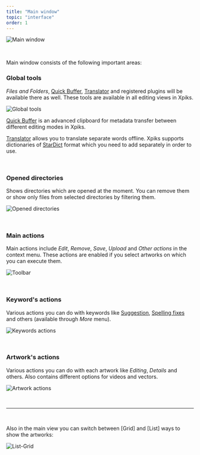 ```yaml
---
title: "Main window"
topic: "interface"
order: 1
---
```


<p>
  <img alt="Main window" src="{{site.url}}/images/tutorials/interface/xpiks-main-window.png" class="small-12 large-12" />
</p>

<br />

Main window consists of the following important areas:

<h3>Global tools</h3>

_Files and Folders_, <a href="{{site.url}}/tutorials/quickbuffer-overview/">Quick Buffer</a>, <a href="{{site.url}}/tutorials/translator-overview/">Translator</a> and registered plugins will be available there as well. These tools are available in all editing views in Xpiks.

<p>
  <img alt="Global tools" src="{{site.url}}/images/tutorials/interface/global-tools.png" class="small-12 large-12" />
</p>

<a href="{{site.url}}/tutorials/quickbuffer-overview/">Quick Buffer</a> is an advanced clipboard for metadata transfer between different editing modes in Xpiks.

<a href="{{site.url}}/tutorials/translator-overview/">Translator</a> allows you to translate separate words offline. Xpiks supports dictionaries of <a href="https://en.wikipedia.org/wiki/StarDict">StarDict</a> format which you need to add separately in order to use.

<br />

<h3>Opened directories</h3>

Shows directories which are opened at the moment. You can remove them or show only files from selected directories by filtering them.

<p>
  <img alt="Opened directories" src="{{site.url}}/images/tutorials/interface/opened-directories.png" class="small-12 large-12" />
</p>

<br />

<h3>Main actions</h3>

Main actions include _Edit_, _Remove_, _Save_, _Upload_ and _Other actions_ in the context menu. These actions are enabled if you select artworks on which you can execute them.

<p>
  <img alt="Toolbar" src="{{site.url}}/images/tutorials/interface/mainview-toolbar.png" class="small-12 large-12" />
</p>

<br />

<h3>Keyword's actions</h3>

Various actions you can do with keywords like <a href="{{site.url}}/tutorials/keywords-suggestion/">Suggestion</a>, <a href="{{site.url}}/tutorials/keywords-spelling/">Spelling fixes</a> and others (available through _More_ menu).

<p>
  <img alt="Keywords actions" src="{{site.url}}/images/tutorials/interface/keywords-actions.png" class="small-12 large-12" />
</p>

<br />

<h3>Artwork's actions</h3>
  
Various actions you can do with each artwork like _Editing_, _Details_ and others. Also contains different options for videos and vectors.

<p>
  <img alt="Artwork actions" src="{{site.url}}/images/tutorials/interface/artworks-actions.png" class="small-12 large-12" />
</p>

<br />

<hr />

<br />

Also in the main view you can switch between [Grid] and [List] ways to show the artworks:

<p>
  <img alt="List-Grid" src="{{site.url}}/images/tutorials/interface/main-grid-list.gif" class="small-12 large-12" />
</p>
